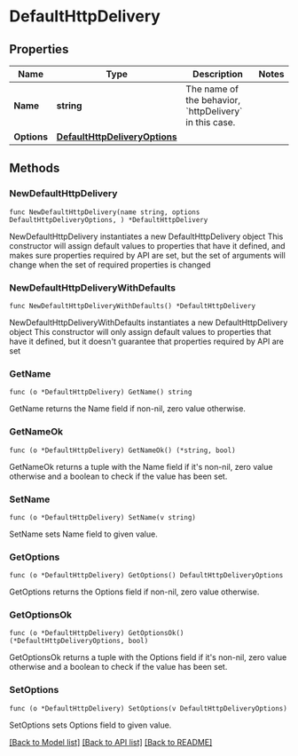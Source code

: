 # DefaultHttpDelivery

## Properties

Name | Type | Description | Notes
------------ | ------------- | ------------- | -------------
**Name** | **string** | The name of the behavior, &#x60;httpDelivery&#x60; in this case. | 
**Options** | [**DefaultHttpDeliveryOptions**](DefaultHttpDeliveryOptions.md) |  | 

## Methods

### NewDefaultHttpDelivery

`func NewDefaultHttpDelivery(name string, options DefaultHttpDeliveryOptions, ) *DefaultHttpDelivery`

NewDefaultHttpDelivery instantiates a new DefaultHttpDelivery object
This constructor will assign default values to properties that have it defined,
and makes sure properties required by API are set, but the set of arguments
will change when the set of required properties is changed

### NewDefaultHttpDeliveryWithDefaults

`func NewDefaultHttpDeliveryWithDefaults() *DefaultHttpDelivery`

NewDefaultHttpDeliveryWithDefaults instantiates a new DefaultHttpDelivery object
This constructor will only assign default values to properties that have it defined,
but it doesn't guarantee that properties required by API are set

### GetName

`func (o *DefaultHttpDelivery) GetName() string`

GetName returns the Name field if non-nil, zero value otherwise.

### GetNameOk

`func (o *DefaultHttpDelivery) GetNameOk() (*string, bool)`

GetNameOk returns a tuple with the Name field if it's non-nil, zero value otherwise
and a boolean to check if the value has been set.

### SetName

`func (o *DefaultHttpDelivery) SetName(v string)`

SetName sets Name field to given value.


### GetOptions

`func (o *DefaultHttpDelivery) GetOptions() DefaultHttpDeliveryOptions`

GetOptions returns the Options field if non-nil, zero value otherwise.

### GetOptionsOk

`func (o *DefaultHttpDelivery) GetOptionsOk() (*DefaultHttpDeliveryOptions, bool)`

GetOptionsOk returns a tuple with the Options field if it's non-nil, zero value otherwise
and a boolean to check if the value has been set.

### SetOptions

`func (o *DefaultHttpDelivery) SetOptions(v DefaultHttpDeliveryOptions)`

SetOptions sets Options field to given value.



[[Back to Model list]](../README.md#documentation-for-models) [[Back to API list]](../README.md#documentation-for-api-endpoints) [[Back to README]](../README.md)



